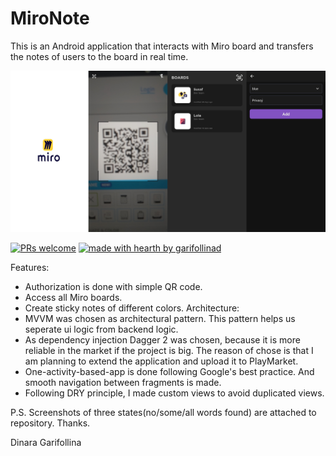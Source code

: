 # MiroNote

This is an Android application that interacts with Miro board and transfers the notes of users to the board in real time.

![Demo](demo.jpg)

[![PRs welcome](https://img.shields.io/badge/PRs-welcome-ff69b4.svg?style=flat-square)](https://github.com/garifollinad/MiroNote/pulls)
[![made with hearth by garifollinad](https://img.shields.io/badge/made%20with%20%E2%99%A5%20by-garifollinad-ff1414.svg?style=flat-square)](https://github.com/garifollinad)

Features:
- Authorization is done with simple QR code.
- Access all Miro boards.
- Create sticky notes of different colors.
Architecture:
- MVVM was chosen as architectural pattern. This pattern helps us seperate ui logic from backend logic. 
- As dependency injection Dagger 2 was chosen, because it is more reliable in the market if the project is big.
The reason of chose is that I am planning to extend the application and upload it to PlayMarket.
- One-activity-based-app is done following Google's best practice. And smooth navigation between fragments is made.
- Following DRY principle, I made custom views to avoid duplicated views.

P.S. Screenshots of three states(no/some/all words found) are attached to repository. Thanks.

Dinara Garifollina
